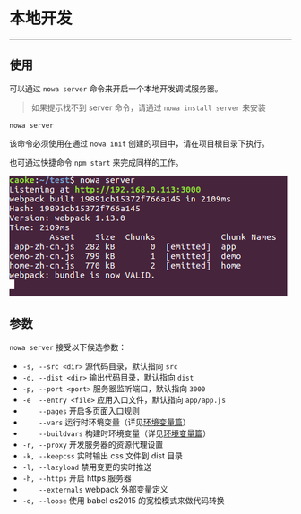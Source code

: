 # 本地开发

---

## 使用

可以通过 `nowa server` 命令来开启一个本地开发调试服务器。

> 如果提示找不到 server 命令，请通过 `nowa install server` 来安装

```shell
nowa server
```

该命令必须使用在通过 `nowa init` 创建的项目中，请在项目根目录下执行。

也可通过快捷命令 `npm start` 来完成同样的工作。

![](screenshot-server-use.png)

## 参数

`nowa server` 接受以下候选参数：

- `-s, --src <dir>` 源代码目录，默认指向 `src`
- `-d, --dist <dir>` 输出代码目录，默认指向 `dist`
- `-p, --port <port>` 服务器监听端口，默认指向 `3000`
- `-e  --entry <file>` 应用入口文件，默认指向 `app/app.js`
- `    --pages` 开启多页面入口规则
- `    --vars` 运行时环境变量（详见[环境变量篇](huan_jing_bian_liang.md)）
- `    --buildvars` 构建时环境变量（详见[环境变量篇](huan_jing_bian_liang.md)）
- `-r, --proxy` 开发服务器的资源代理设置
- `-k, --keepcss` 实时输出 css 文件到 dist 目录
- `-l, --lazyload` 禁用变更的实时推送
- `-h, --https` 开启 https 服务器
- `    --externals` webpack 外部变量定义
- `-o, --loose` 使用 babel es2015 的宽松模式来做代码转换

